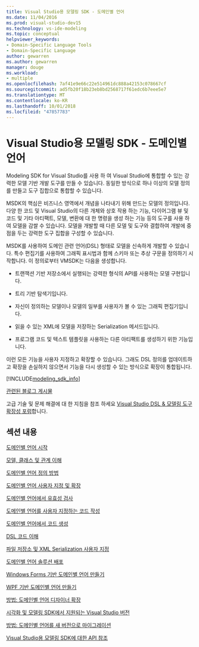 ```yaml
---
title: Visual Studio용 모델링 SDK - 도메인별 언어
ms.date: 11/04/2016
ms.prod: visual-studio-dev15
ms.technology: vs-ide-modeling
ms.topic: conceptual
helpviewer_keywords:
- Domain-Specific Language Tools
- Domain-Specific Language
author: gewarren
ms.author: gewarren
manager: douge
ms.workload:
- multiple
ms.openlocfilehash: 7af41e9e66c22e514961dc888a42153c078667cf
ms.sourcegitcommit: ad5fb20f18b23eb8bd2568717f61edc6b7eee5e7
ms.translationtype: MT
ms.contentlocale: ko-KR
ms.lasthandoff: 10/01/2018
ms.locfileid: "47857783"
---
```

# <a name="modeling-sdk-for-visual-studio---domain-specific-languages"></a>Visual Studio용 모델링 SDK - 도메인별 언어
Modeling SDK for Visual Studio를 사용 하 여 Visual Studio에 통합할 수 있는 강력한 모델 기반 개발 도구를 만들 수 있습니다. 동일한 방식으로 하나 이상의 모델 정의를 만들고 도구 집합으로 통합할 수 있습니다.

 MSDK의 핵심은 비즈니스 영역에서 개념을 나타내기 위해 만드는 모델의 정의입니다. 다양 한 코드 및 Visual Studio의 다른 개체와 상호 작용 하는 기능, 다이어그램 뷰 및 코드 및 기타 아티팩트, 모델, 변환에 대 한 명령을 생성 하는 기능 등의 도구를 사용 하 여 모델을 감쌀 수 있습니다. 모델을 개발할 때 다른 모델 및 도구와 결합하여 개발에 중점을 두는 강력한 도구 집합을 구성할 수 있습니다.

 MSDK를 사용하여 도메인 관련 언어(DSL) 형태로 모델을 신속하게 개발할 수 있습니다. 특수 편집기를 사용하여 그래픽 표시법과 함께 스키마 또는 추상 구문을 정의하기 시작합니다. 이 정의로부터 VMSDK는 다음을 생성합니다.

-   트랜잭션 기반 저장소에서 실행되는 강력한 형식의 API를 사용하는 모델 구현입니다.

-   트리 기반 탐색기입니다.

-   자신이 정의하는 모델이나 모델의 일부를 사용자가 볼 수 있는 그래픽 편집기입니다.

-   읽을 수 있는 XML에 모델을 저장하는 Serialization 메서드입니다.

-   프로그램 코드 및 텍스트 템플릿을 사용하는 다른 아티팩트를 생성하기 위한 기능입니다.

 이런 모든 기능을 사용자 지정하고 확장할 수 있습니다. 그래도 DSL 정의를 업데이트하고 확장을 손실하지 않으면서 기능을 다시 생성할 수 있는 방식으로 확장이 통합됩니다.

[!INCLUDE[modeling_sdk_info](includes/modeling_sdk_info.md)]

 [관련된 블로그 게시물](https://blogs.msdn.microsoft.com/visualstudioalm/tag/code-index/)

 고급 기술 및 문제 해결에 대 한 지침을 참조 하세요 [Visual Studio DSL & 모델링 도구 확장성 포럼](http://go.microsoft.com/fwlink/?LinkID=186074)합니다.

## <a name="in-this-section"></a>섹션 내용
 [도메인별 언어 시작](../modeling/getting-started-with-domain-specific-languages.md)

 [모델, 클래스 및 관계 이해](../modeling/understanding-models-classes-and-relationships.md)

 [도메인별 언어 정의 방법](../modeling/how-to-define-a-domain-specific-language.md)

 [도메인별 언어 사용자 지정 및 확장](../modeling/customizing-and-extending-a-domain-specific-language.md)

 [도메인별 언어에서 유효성 검사](../modeling/validation-in-a-domain-specific-language.md)

 [도메인별 언어를 사용자 지정하는 코드 작성](../modeling/writing-code-to-customise-a-domain-specific-language.md)

 [도메인별 언어에서 코드 생성](../modeling/generating-code-from-a-domain-specific-language.md)

 [DSL 코드 이해](../modeling/understanding-the-dsl-code.md)

 [파일 저장소 및 XML Serialization 사용자 지정](../modeling/customizing-file-storage-and-xml-serialization.md)

 [도메인별 언어 솔루션 배포](../modeling/deploying-domain-specific-language-solutions.md)

 [Windows Forms 기반 도메인별 언어 만들기](../modeling/creating-a-windows-forms-based-domain-specific-language.md)

 [WPF 기반 도메인별 언어 만들기](../modeling/creating-a-wpf-based-domain-specific-language.md)

 [방법: 도메인별 언어 디자이너 확장](../modeling/how-to-extend-the-domain-specific-language-designer.md)

 [시각화 및 모델링 SDK에서 지원되는 Visual Studio 버전](../modeling/supported-visual-studio-editions-for-visualization-amp-modeling-sdk.md)

 [방법: 도메인별 언어를 새 버전으로 마이그레이션](../modeling/how-to-migrate-a-domain-specific-language-to-a-new-version.md)

 [Visual Studio용 모델링 SDK에 대한 API 참조](../modeling/api-reference-for-modeling-sdk-for-visual-studio.md)

